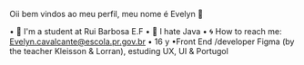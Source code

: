 Oii bem vindos ao meu perfil, meu nome é Evelyn 🤍

• 🫧 I'm a student at Rui Barbosa E.F 
• 🤍 I hate Java
• 🌀 How to reach me: Evelyn.cavalcante@escola.pr.gov.br
• 16 y
•Front End /developer Figma (by the teacher Kleisson & Lorran), estuding UX, UI & Portugol
